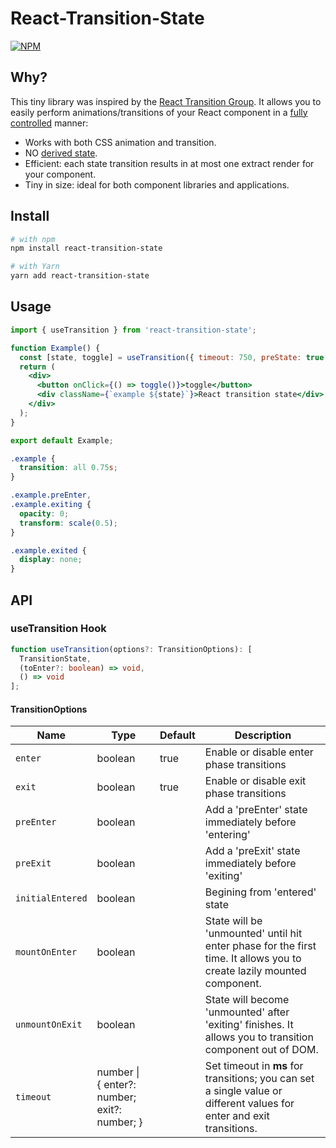 # React-Transition-State

[![NPM](https://img.shields.io/npm/v/react-transition-state.svg)](https://www.npmjs.com/package/react-transition-state)

## Why?

This tiny library was inspired by the [React Transition Group](https://github.com/reactjs/react-transition-group). It allows you to easily perform animations/transitions of your React component in a [fully controlled](https://reactjs.org/blog/2018/06/07/you-probably-dont-need-derived-state.html#common-bugs-when-using-derived-state) manner:
- Works with both CSS animation and transition.
- NO [derived state](https://reactjs.org/blog/2018/06/07/you-probably-dont-need-derived-state.html).
- Efficient: each state transition results in at most one extract render for your component.
- Tiny in size: ideal for both component libraries and applications.

## Install

```bash
# with npm
npm install react-transition-state

# with Yarn
yarn add react-transition-state
```

## Usage
```jsx
import { useTransition } from 'react-transition-state';

function Example() {
  const [state, toggle] = useTransition({ timeout: 750, preState: true });
  return (
    <div>
      <button onClick={() => toggle()}>toggle</button>
      <div className={`example ${state}`}>React transition state</div>
    </div>
  );
}

export default Example;
```
```css
.example {
  transition: all 0.75s;
}

.example.preEnter,
.example.exiting {
  opacity: 0;
  transform: scale(0.5);
}

.example.exited {
  display: none;
}
```

## API
### useTransition Hook
```typescript
function useTransition(options?: TransitionOptions): [
  TransitionState,
  (toEnter?: boolean) => void,
  () => void
];
```
#### TransitionOptions
Name | Type | Default | Description
------------ | ------------- | ------------- | -------------
`enter` | boolean | true | Enable or disable enter phase transitions
`exit` | boolean | true | Enable or disable exit phase transitions
`preEnter` | boolean |  | Add a 'preEnter' state immediately before 'entering'
`preExit` | boolean |  | Add a 'preExit' state immediately before 'exiting'
`initialEntered` | boolean |  | Begining from 'entered' state
`mountOnEnter` | boolean |  | State will be 'unmounted' until hit enter phase for the first time. It allows you to create lazily mounted component.
`unmountOnExit` | boolean |  |  State will become 'unmounted' after 'exiting' finishes. It allows you to transition component out of DOM.
`timeout` | number \| <br />{ enter?: number; exit?: number; } |  | Set timeout in **ms** for transitions; you can set a single value or different values for enter and exit transitions.
